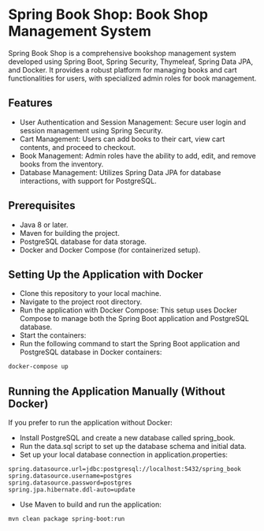 # Spring Book Shop: Book Shop Management System

Spring Book Shop is a comprehensive bookshop management system developed using Spring Boot, Spring Security, Thymeleaf, Spring Data JPA, and Docker. It provides a robust platform for managing books and cart functionalities for users, with specialized admin roles for book management.

## Features

- User Authentication and Session Management: Secure user login and session 
management using Spring Security.
- Cart Management: Users can add books to their cart, view cart contents, and 
  proceed to checkout.
- Book Management: Admin roles have the ability to add, edit, and remove 
  books from the inventory.
- Database Management: Utilizes Spring Data JPA for database interactions, 
  with support for PostgreSQL.

## Prerequisites

- Java 8 or later.
- Maven for building the project.
- PostgreSQL database for data storage. 
- Docker and Docker Compose (for containerized setup).


## Setting Up the Application with Docker

- Clone this repository to your local machine.
- Navigate to the project root directory.
- Run the application with Docker Compose: This setup uses Docker Compose to manage both the Spring Boot application and PostgreSQL database.
- Start the containers:
- Run the following command to start the Spring Boot application and PostgreSQL database in Docker containers:

```bash
docker-compose up
```

## Running the Application Manually (Without Docker)

If you prefer to run the application without Docker:

- Install PostgreSQL and create a new database called spring_book.
- Run the data.sql script to set up the database schema and initial data.
- Set up your local database connection in application.properties:

```properties
spring.datasource.url=jdbc:postgresql://localhost:5432/spring_book
spring.datasource.username=postgres
spring.datasource.password=postgres
spring.jpa.hibernate.ddl-auto=update
```

- Use Maven to build and run the application:

```bash
mvn clean package spring-boot:run
```